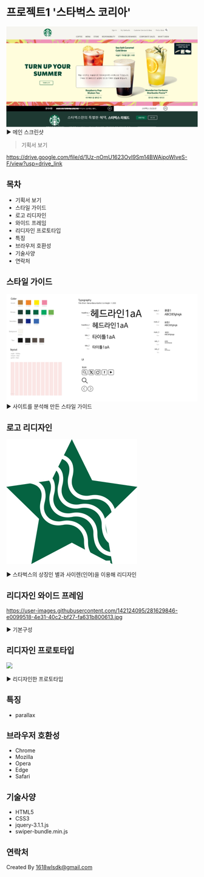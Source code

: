 # 프로젝트1 '스타벅스 코리아'
![](./img/readme/Starbucks.jpg)
▶ 메인 스크린샷

> 기획서 보기

https://drive.google.com/file/d/1Uz-nOmU1623OvI9Sm14BWAipoWlveS-F/view?usp=drive_link

## 목차

- 기획서 보기
- 스타일 가이드
- 로고 리디자인
- 와이드 프레임
- 리디자인 프로토타입
- 특징
- 브라우저 호환성
- 기술사양
- 연락처

## 스타일 가이드
![](./img/readme/layout.jpg)
▶ 사이트를 분석해 만든 스타일 가이드

## 로고 리디자인

![](./img/readme/ogfavicon.jpg)

▶ 스타벅스의 상징인 별과 사이렌(인어)을 이용해 리디자인

## 리디자인 와이드 프레임

https://user-images.githubusercontent.com/142124095/281629846-e0099518-4e31-40c2-bf27-fa631b800613.jpg

▶ 기본구성

## 리디자인 프로토타입
![](./img/readme/des.jpg)

▶ 리디자인한 프로토타입

## 특징
- parallax

## 브라우저 호환성
- Chrome
- Mozilla
- Opera
- Edge
- Safari

## 기술사양
- HTML5
- CSS3
- jquery-3.1.1.js
- swiper-bundle.min.js

## 연락처

Created By 1618wlsdk@gmail.com